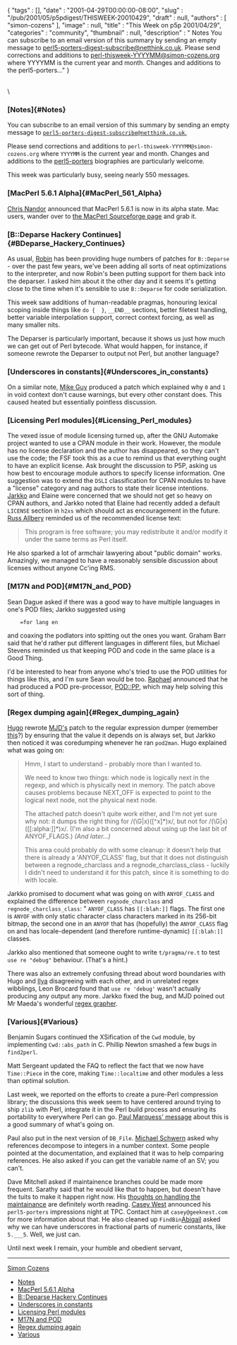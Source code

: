 {
   "tags" : [],
   "date" : "2001-04-29T00:00:00-08:00",
   "slug" : "/pub/2001/05/p5pdigest/THISWEEK-20010429",
   "draft" : null,
   "authors" : [
      "simon-cozens"
   ],
   "image" : null,
   "title" : "This Week on p5p 2001/04/29",
   "categories" : "community",
   "thumbnail" : null,
   "description" : " Notes You can subscribe to an email version of this summary by sending an empty message to perl5-porters-digest-subscribe@netthink.co.uk. Please send corrections and additions to perl-thisweek-YYYYMM@simon-cozens.org where YYYYMM is the current year and month. Changes and additions to the perl5-porters..."
}





\
\

### [Notes]{#Notes}

You can subscribe to an email version of this summary by sending an
empty message to
[`perl5-porters-digest-subscribe@netthink.co.uk`.](mailto:perl5-porters-digest-subscribe@netthink.co.uk)

Please send corrections and additions to
`perl-thisweek-YYYYMM@simon-cozens.org` where `YYYYMM` is the current
year and month. Changes and additions to the
[perl5-porters](http://simon-cozens.org/writings/whos-who.html)
biographies are particularly welcome.

This week was particularly busy, seeing nearly 550 messages.

### [MacPerl 5.6.1 Alpha]{#MacPerl_561_Alpha}

[Chris Nandor](http://simon-cozens.org/writings/whos-who.html#NANDOR)
announced that MacPerl 5.6.1 is now in its alpha state. Mac users,
wander over to [the MacPerl Sourceforge
page](http://macperl.sourceforge.net/) and grab it.

### [B::Deparse Hackery Continues]{#BDeparse_Hackery_Continues}

As usual,
[Robin](http://simon-cozens.org/writings/whos-who.html#HOUSTON) has been
providing huge numbers of patches for `B::Deparse` - over the past few
years, we've been adding all sorts of neat optimizations to the
interpreter, and now Robin's been putting support for them back into the
deparser. I asked him about it the other day and it seems it's getting
close to the time when it's sensible to use `B::Deparse` for code
serialization.

This week saw additions of human-readable pragmas, honouring lexical
scoping inside things like `do {  }`, `__END__` sections, better
filetest handling, better variable interpolation support, correct
context forcing, as well as many smaller nits.

The Deparser is particularly important, because it shows us just how
much we can get out of Perl bytecode. What would happen, for instance,
if someone rewrote the Deparser to output not Perl, but another
language?

### [Underscores in constants]{#Underscores_in_constants}

On a similar note, [Mike
Guy](http://simon-cozens.org/writings/whos-who.html#GUY) produced a
patch which explained why `0` and `1` in void context don't cause
warnings, but every other constant does. This caused heated but
essentially pointless discussion.

### [Licensing Perl modules]{#Licensing_Perl_modules}

The vexed issue of module licensing turned up, after the GNU Automake
project wanted to use a CPAN module in their work. However, the module
has no license declaration and the author has disappeared, so they can't
use the code; the FSF took this as a cue to remind us that everything
ought to have an explicit license. Ask brought the discussion to P5P,
asking us how best to encourage module authors to specify license
information. One suggestion was to extend the `DSLI` classification for
CPAN modules to have a "license" category and nag authors to state their
license intentions.
[Jarkko](http://simon-cozens.org/writings/whos-who.html#HIETANIEMI) and
Elaine were concerned that we should not get so heavy on CPAN authors,
and Jarkko noted that Elaine had recently added a default `LICENSE`
section in `h2xs` which should act as encouragement in the future. [Russ
Allbery](http://simon-cozens.org/writings/whos-who.html#ALLBERY)
reminded us of the recommended license text:

> This program is free software; you may redistribute it and/or modify
> it under the same terms as Perl itself.

He also sparked a lot of armchair lawyering about "public domain" works.
Amazingly, we managed to have a reasonably sensible discussion about
licenses without anyone Cc'ing RMS.

### [M17N and POD]{#M17N_and_POD}

Sean Dague asked if there was a good way to have multiple languages in
one's POD files; Jarkko suggested using

        =for lang en

and coaxing the podlators into spitting out the ones you want. Graham
Barr said that he'd rather put different languages in different files,
but Michael Stevens reminded us that keeping POD and code in the same
place is a Good Thing.

I'd be interested to hear from anyone who's tried to use the POD
utilities for things like this, and I'm sure Sean would be too.
[Raphael](http://simon-cozens.org/writings/whos-who.html#MANFREDI)
announced that he had produced a POD pre-processor,
[POD::PP](http://search.cpan.org/search?dist=Pod-PP), which may help
solving this sort of thing.

### [Regex dumping again]{#Regex_dumping_again}

[Hugo](http://simon-cozens.org/writings/whos-who.html#SANDEN) rewrote
[MJD's](http://simon-cozens.org/writings/whos-who.html#DOMINUS) patch to
the regular expression dumper (remember
[this](/pub/2001/04/p5pdigest/THISWEEK-20010422.html#Regex_Debugger_and_Reference_Type)?)
by ensuring that the value it depends on is always set, but Jarkko then
noticed it was coredumping whenever he ran `pod2man`. Hugo explained
what was going on:

> Hmm, I start to understand - probably more than I wanted to.
>
> We need to know two things: which node is logically next in the
> regexp, and which is physically next in memory. The patch above causes
> problems because NEXT\_OFF is expected to point to the logical next
> node, not the physical next node.
>
> The attached patch doesn't quite work either, and I'm not yet sure why
> not: it dumps the right thing for /(\\G|x)(\[\^x\]\*)x/, but not for
> /(\\G|x)(\[\[:alpha:\]\]\*)x/. (I'm also a bit concerned about using
> up the last bit of ANYOF\_FLAGS.) *(And later...)*
>
> This area could probably do with some cleanup: it doesn't help that
> there is already a 'ANYOF\_CLASS' flag, but that it does not
> distinguish between a regnode\_charclass and a
> regnode\_charclass\_class - luckily I didn't need to understand it for
> this patch, since it is something to do with locale.

Jarkko promised to document what was going on with `ANYOF_CLASS` and
explained the difference between `regnode_charclass` and
`regnode_charclass_class`: " `ANYOF_CLASS` has `[[:blah:]]` flags. The
first one is `ANYOF` with only static character class characters marked
in its 256-bit bitmap, the second one in an `ANYOF` that has (hopefully)
the `ANYOF_CLASS` flag on and has locale-dependent (and therefore
runtime-dynamic) `[[:blah:]]` classes.

Jarkko also mentioned that someone ought to write `t/pragma/re.t` to
test `use re "debug"` behaviour. (That's a hint.)

There was also an extremely confusing thread about word boundaries with
Hugo and
[Ilya](http://simon-cozens.org/writings/whos-who.html#ZAKHEREVICH)
disagreeing with each other, and in unrelated regex wibblings, Leon
Brocard found that `use re 'debug'` wasn't actually producing any output
any more. Jarkko fixed the bug, and MJD poined out Mr Maeda's wonderful
[regex
grapher](http://www.cc.rim.or.jp/~midorin/mad-p/RegexDiagram.html).

### [Various]{#Various}

Benjamin Sugars continued the XSification of the `Cwd` module, by
implementing `Cwd::abs_path` in C. Phillip Newton smashed a few bugs in
`find2perl`.

Matt Sergeant updated the FAQ to reflect the fact that we now have
`Time::Piece` in the core, making `Time::localtime` and other modules a
less than optimal solution.

Last week, we reported on the efforts to create a pure-Perl compression
library; the discussions this week seem to have centered around trying
to ship `zlib` with Perl, integrate it in the Perl build process and
ensuring its portability to everywhere Perl can go. [Paul Marquess'
message](http://www.xray.mpe.mpg.de/mailing-lists/perl5-porters/2001-04/msg01422.html)
about this is a good summary of what's going on.

Paul also put in the next version of `DB_File`. [Michael
Schwern](http://simon-cozens.org/writings/whos-who.html#SCHWERN) asked
why references decompose to integers in a number context. Some people
pointed at the documentation, and explained that it was to help
comparing references. He also asked if you can get the variable name of
an SV; you can't.

Dave Mitchell asked if maintainence branches could be made more
frequent. Sarathy said that he would like that to happen, but doesn't
have the tuits to make it happen right now. His [thoughts on handling
the
maintainance](http://www.xray.mpe.mpg.de/mailing-lists/perl5-porters/2001-04/msg01626.html)
are definitely worth reading. [Casey
West](http://simon-cozens.org/writings/whos-who.html#WEST) announced his
`perl5-porters` impressions night at TPC. Contact him at
`casey@geeknest.com` for more information about that. He also cleaned up
`FindBin`[Abigail](http://simon-cozens.org/writings/whos-who.html#ABIGAIL)
asked why we can have underscores in fractional parts of numeric
constants, like `5.___5`. Well, we just can.

Until next week I remain, your humble and obedient servant,

------------------------------------------------------------------------

[Simon Cozens](mailto:simon@brecon.co.uk)
-   [Notes](#Notes)
-   [MacPerl 5.6.1 Alpha](#MacPerl_561_Alpha)
-   [B::Deparse Hackery Continues](#BDeparse_Hackery_Continues)
-   [Underscores in constants](#Underscores_in_constants)
-   [Licensing Perl modules](#Licensing_Perl_modules)
-   [M17N and POD](#M17N_and_POD)
-   [Regex dumping again](#Regex_dumping_again)
-   [Various](#Various)


